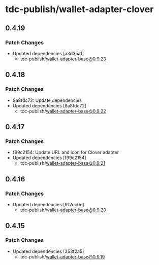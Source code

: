 # tdc-publish/wallet-adapter-clover

## 0.4.19

### Patch Changes

-   Updated dependencies [a3d35a1]
    -   tdc-publish/wallet-adapter-base@0.9.23

## 0.4.18

### Patch Changes

-   8a8fdc72: Update dependencies
-   Updated dependencies [8a8fdc72]
    -   tdc-publish/wallet-adapter-base@0.9.22

## 0.4.17

### Patch Changes

-   f99c2154: Update URL and icon for Clover adapter
-   Updated dependencies [f99c2154]
    -   tdc-publish/wallet-adapter-base@0.9.21

## 0.4.16

### Patch Changes

-   Updated dependencies [912cc0e]
    -   tdc-publish/wallet-adapter-base@0.9.20

## 0.4.15

### Patch Changes

-   Updated dependencies [353f2a5]
    -   tdc-publish/wallet-adapter-base@0.9.19
